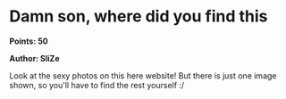 # Damn son, where did you find this
**Points: 50**

**Author: SliZe**

Look at the sexy photos on this here website!
But there is just one image shown, so you'll have to find the rest yourself :/
